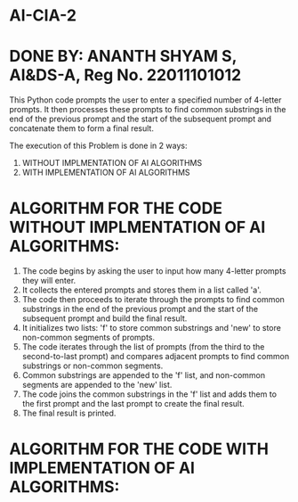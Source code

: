 # AI-CIA-2
# DONE BY: ANANTH SHYAM S, AI&DS-A, Reg No. 22011101012

This Python code prompts the user to enter a specified number of 4-letter prompts. It then processes these prompts to find common substrings in the end of the previous prompt and the start of the subsequent prompt and concatenate them to form a final result. 

The execution of this Problem is done in 2 ways:
1. WITHOUT IMPLMENTATION OF AI ALGORITHMS
2. WITH IMPLEMENTATION OF AI ALGORITHMS

# ALGORITHM FOR THE CODE WITHOUT IMPLMENTATION OF AI ALGORITHMS:
1. The code begins by asking the user to input how many 4-letter prompts they will enter.
2. It collects the entered prompts and stores them in a list called 'a'.
3. The code then proceeds to iterate through the prompts to find common substrings in the end of the previous prompt and the start of the subsequent prompt and build the final result.
4. It initializes two lists: 'f' to store common substrings and 'new' to store non-common segments of prompts.
5. The code iterates through the list of prompts (from the third to the second-to-last prompt) and compares adjacent prompts to find common substrings or non-common segments.
6. Common substrings are appended to the 'f' list, and non-common segments are appended to the 'new' list.
7. The code joins the common substrings in the 'f' list and adds them to the first prompt and the last prompt to create the final result.
8. The final result is printed.


# ALGORITHM FOR THE CODE WITH IMPLEMENTATION OF AI ALGORITHMS:
   

